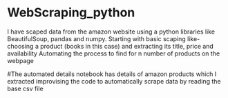 # WebScraping_python
 I have scaped data from the amazon website using a python libraries like BeautifulSoup, pandas and numpy.
 Starting with basic scaping like- choosing a product (books in this case) and extracting its title, price and availability
 Automating the process to find for n number of products on the webpage

 #The automated details notebook has details of amazon products which I extracted improvising the code to automatically scrape data by reading the base csv file 

